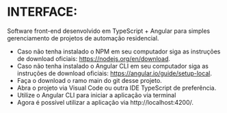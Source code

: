 # INTERFACE:
Software front-end desenvolvido em TypeScript + Angular para simples gerenciamento de projetos de automação residencial.

- Caso não tenha instalado o NPM em seu computador siga as instruções de download oficiais: https://nodejs.org/en/download.
- Caso não tenha instalado o Angular CLI em seu computador siga as instruções de download oficiais: https://angular.io/guide/setup-local.
- Faça o download o ramo main do git desse projeto.
- Abra o projeto via Visual Code ou outra IDE TypeScript de preferência.
- Utilize o Angular CLI para iniciar a aplicação via terminal
- Agora é possível utilizar a aplicação via http://localhost:4200/.
